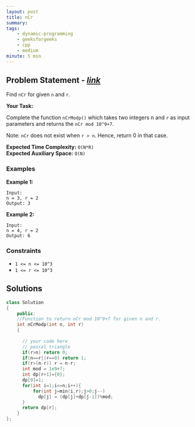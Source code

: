 ```yaml
---
layout: post
title: nCr                       
summary:
tags:
    - dynamic-programming
    - geeksforgeeks
    - cpp
    - medium
minute: 5 min
---
```


## Problem Statement - [*link*](https://practice.geeksforgeeks.org/batch-problems/ncr-1587115620/0/?track=DSASP-DP&batchId=154#)  

Find `nCr` for given `n` and `r`.

**Your Task:** 

Complete the function `nCrModp()` which takes two integers n and `r` as input parameters and returns the `nCr mod 10^9+7`.

Note: `nCr` does not exist when `r > n`. Hence, return 0 in that case.


**Expected Time Complexity:** `O(N*R)`              
**Expected Auxiliary Space:** `O(N)`


### Examples

**Example 1:**   
```
Input:
n = 3, r = 2
Output: 3
```

**Example 2:**   
```
Input:
n = 4, r = 2
Output: 6
```

### Constraints

+ `1 <= n <= 10^3`
+ `1 <= r <= 10^3`


## Solutions

```cpp
class Solution
{
    public:
    //Function to return nCr mod 10^9+7 for given n and r. 
    int nCrModp(int n, int r) 
    { 
      
      // your code here
      // pascal triangle
      if(r>n) return 0;
      if(n==r||r==0) return 1;
      if(r>(n-r)) r = n-r;
      int mod = 1e9+7;
      int dp[r+1]={0};
      dp[0]=1;
      for(int i=1;i<=n;i++){
          for(int j=min(i,r);j>0;j--)
            dp[j] = (dp[j]+dp[j-1])%mod;
      }
      return dp[r];
    } 
};
```

